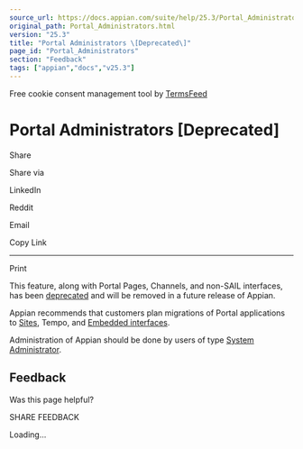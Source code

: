 ```yaml
---
source_url: https://docs.appian.com/suite/help/25.3/Portal_Administrators.html
original_path: Portal_Administrators.html
version: "25.3"
title: "Portal Administrators \[Deprecated\]"
page_id: "Portal_Administrators"
section: "Feedback"
tags: ["appian","docs","v25.3"]
---
```



Free cookie consent management tool by [TermsFeed](https://www.termsfeed.com/)

# Portal Administrators \[Deprecated\]

Share

Share via

LinkedIn

Reddit

Email

Copy Link

* * *

Print

This feature, along with Portal Pages, Channels, and non-SAIL interfaces, has been [deprecated](Deprecated_Features.html) and will be removed in a future release of Appian.

Appian recommends that customers plan migrations of Portal applications to [Sites](Sites.html), Tempo, and [Embedded interfaces](Embedded_Interfaces.html).

Administration of Appian should be done by users of type [System Administrator](Web_Administrator_Guide.html).

## Feedback

Was this page helpful?

SHARE FEEDBACK

Loading...